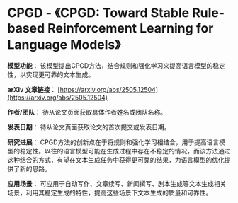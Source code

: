 # CPGD - 《CPGD: Toward Stable Rule-based Reinforcement Learning for Language Models》

**模型功能**：
该模型提出CPGD方法，结合规则和强化学习来提高语言模型的稳定性，以实现更可靠的文本生成。

**arXiv 文章链接**：
[https://arxiv.org/abs/2505.12504](https://arxiv.org/abs/2505.12504)

**作者/团队**：
待从论文页面获取具体作者姓名或团队名称。

**发表日期**：
待从论文页面获取论文的首次提交或发表日期。

**研究进展**：
CPGD方法的创新点在于将规则和强化学习相结合，用于提高语言模型的稳定性。以往的语言模型可能在生成过程中存在不稳定的情况，而该方法通过这种结合的方式，有望在文本生成任务中获得更可靠的结果，为语言模型的优化提供了新的思路。

**应用场景**：
可应用于自动写作、文章续写、新闻撰写、剧本生成等文本生成相关场景，利用其稳定生成的特性，提高这些场景下文本生成的质量和可靠性。